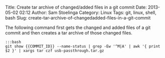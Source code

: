 Title: Create tar archive of changed/added files in a git commit
Date: 2013-05-02 02:12
Author: Sam Stoelinga
Category: Linux
Tags: git, linux, shell, bash
Slug: create-tar-archive-of-changedadded-files-in-a-git-commit

The following command first gets the changed and added files of a git
commit and then creates a tar archive of those changed files.

    :::bash
    git show {{COMMIT_ID}} --name-status | grep -Ew '^M|A' | awk '{ print $2 }' | xargs tar czf usb-passthrough.tar.gz
